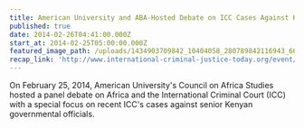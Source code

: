 ```yaml
---
title: American University and ABA-Hosted Debate on ICC Cases Against Kenyan Government Officials
published: true
date: 2014-02-26T04:41:00.000Z
start_at: 2014-02-25T05:00:00.000Z
featured_image_path: /uploads/1434903709842_10404058_280789842116943_6606161463078225670_o.jpg
recap_link: 'http://www.international-criminal-justice-today.org/event/2014/02/25/debate-the-international-criminal-court-in-africa/'
---
```



On February 25, 2014, American University's Council on Africa Studies hosted a panel debate on Africa and the International Criminal Court (ICC) with a special focus on recent ICC's cases against senior Kenyan governmental officials.